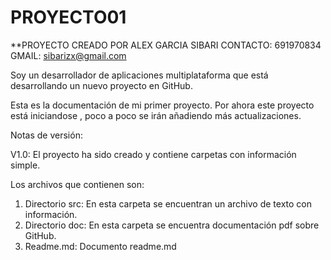 # PROYECTO01

**PROYECTO CREADO POR ALEX GARCIA SIBARI CONTACTO: 691970834 GMAIL: sibarizx@gmail.com

Soy un desarrollador de aplicaciones multiplataforma que está desarrollando un nuevo proyecto en GitHub.

Esta es la documentación de mi primer proyecto. Por ahora este proyecto está iniciandose , poco a poco se irán añadiendo más actualizaciones.

Notas de versión:

V1.0: El proyecto ha sido creado y contiene carpetas con información simple.

Los archivos que contienen son:

1. Directorio src: En esta carpeta se encuentran un archivo de texto con información.
2. Directorio doc: En esta carpeta se encuentra documentación pdf sobre GitHub.
3. Readme.md: Documento readme.md

